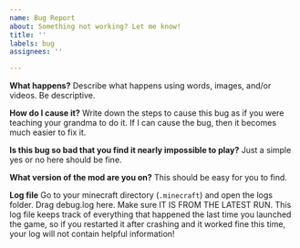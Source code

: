 ```yaml
---
name: Bug Report
about: Something not working? Let me know!
title: ''
labels: bug
assignees: ''

---
```


**What happens?**
Describe what happens using words, images, and/or videos. Be descriptive.

**How do I cause it?**
Write down the steps to cause this bug as if you were teaching your grandma to do it. If I can cause the bug, then it becomes much easier to fix it.

**Is this bug so bad that you find it nearly impossible to play?**
Just a simple yes or no here should be fine.

**What version of the mod are you on?**
This should be easy for you to find.

**Log file**
Go to your minecraft directory (`.minecraft`) and open the logs folder. Drag debug.log here. Make sure IT IS FROM THE LATEST RUN. This log file keeps track of everything that happened the last time you launched the game, so if you restarted it after crashing and it worked fine this time, your log will not contain helpful information!